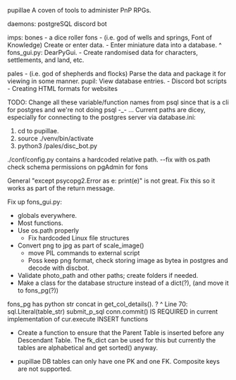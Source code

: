 pupillae
A coven of tools to administer PnP RPGs.

daemons:
postgreSQL
discord bot

imps:
bones - a dice roller
fons - (i.e. god of wells and springs, Font of Knowledge) Create or enter data.
	- Enter miniature data into a database.
		^ fons_gui.py: DearPyGui.
	- Create randomised data for characters, settlements, and land, etc.


pales - (i.e. god of shepherds and flocks) Parse the data and package it for viewing in some manner.
	pupil: View database entries.
	- Discord bot scripts
	- Creating HTML formats for websites

TODO:
Change all these variable/function names from psql since that is a cli for postgres and we're not doing psql -_- ...
Current paths are dicey, especially for connecting to the postgres server via database.ini:
1) cd to pupillae.
2) source ./venv/bin/activate
3) python3 /pales/disc_bot.py

./conf/config.py contains a hardcoded relative path. --fix with os.path
check schema permissions on pgAdmin for fons

General "except psycopg2.Error as e:
	print(e)" is not great. Fix this so it works as part of the return message.

Fix up fons_gui.py:
- globals everywhere.
- Most functions.
- Use os.path properly
	- Fix hardcoded Linux file structures
- Convert png to jpg as part of scale_image()
	- move PIL commands to external script
	- Poss keep png format, check storing image as bytea in postgres and decode with discbot.
- Validate photo_path and other paths; create folders if needed.
- Make a class for the database structure instead of a dict(?), (and move it to fons_pg(?))


fons_pg has python str concat in get_col_details(). ?
^ Line 70: sql.Literal(table_str)
submit_p_sql
conn.commit() IS REQUIRED in current implementation of cur.execute INSERT functions
- Create a function to ensure that the Parent Table is inserted before any Descendant Table. The fk_dict can be used for this but currently the tables are alphabetical and get sorted() anyway.

- pupillae DB tables can only have one PK and one FK. Composite keys are not supported.
